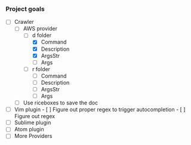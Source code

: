 ### Project goals

- [ ] Crawler
  - [ ] AWS provider
    - [ ] d folder
      - [X] Command
      - [X] Description
      - [X] ArgsStr
      - [ ] Args
    - [ ] r folder
      - [ ] Command
      - [ ] Description
      - [ ] ArgsStr
      - [ ] Args

  - [ ] Use riceboxes to save the doc 
- [ ] Vim plugin
      - [ ] Figure out proper regex to trigger autocompletion
      - [ ] Figure out regex
- [ ] Sublime plugin
- [ ] Atom plugin
- [ ] More Providers
